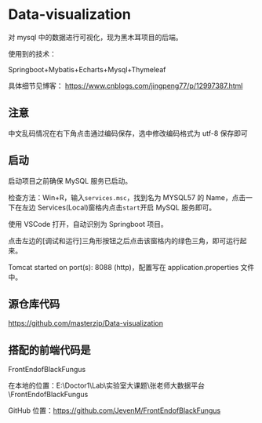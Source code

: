 # Data-visualization

对 mysql 中的数据进行可视化，现为黑木耳项目的后端。

使用到的技术：

Springboot+Mybatis+Echarts+Mysql+Thymeleaf

具体细节见博客：
https://www.cnblogs.com/jingpeng77/p/12997387.html

## 注意

中文乱码情况在右下角点击通过编码保存，选中修改编码格式为 utf-8 保存即可

## 启动

启动项目之前确保 MySQL 服务已启动。

检查方法：Win+R，输入`services.msc`，找到名为 MYSQL57 的 Name，点击一下在左边 Services(Local)窗格内点击`start`开启 MySQL 服务即可。

使用 VSCode 打开，自动识别为 Springboot 项目。

点击左边的[调试和运行]三角形按钮之后点击该窗格内的绿色三角，即可运行起来。

Tomcat started on port(s): 8088 (http)，配置写在 application.properties 文件中。

## 源仓库代码

https://github.com/masterzjp/Data-visualization

## 搭配的前端代码是

FrontEndofBlackFungus

在本地的位置：E:\Doctor1\Lab\实验室大课题\张老师大数据平台\FrontEndofBlackFungus

GitHub 位置：https://github.com/JevenM/FrontEndofBlackFungus
